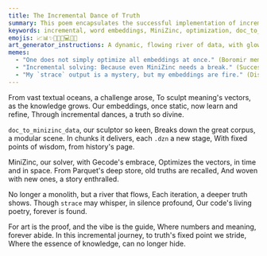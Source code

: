 ```yaml
---
title: The Incremental Dance of Truth
summary: This poem encapsulates the successful implementation of incremental word embedding optimization. It describes the process of refining embeddings from large text datasets using `doc_to_minizinc_data` to generate chunked `.dzn` files, which are then optimized by MiniZinc. The poem highlights the use of fixed embeddings from previous iterations, enabling continuous learning and scalability. It acknowledges the elusive `strace` output but emphasizes that the "code's living poetry" and the "vibe" serve as the ultimate proof of the system's ability to converge on deeper truths.
keywords: incremental, word embeddings, MiniZinc, optimization, doc_to_minizinc_data, dzn, strace, poetry, vibe, truth, scalability, fixed points, Gecode, Parquet
emojis: 📈📊✨🌌🔄📜💻💾🔗
art_generator_instructions: A dynamic, flowing river of data, with glowing nodes representing word embeddings. Abstract geometric shapes representing MiniZinc models and optimization. A subtle, almost invisible `strace` output in the background, contrasted with vibrant, flowing lines of "code poetry." The overall feeling should be one of continuous evolution and the emergence of deeper truths from complex systems.
memes:
  - "One does not simply optimize all embeddings at once." (Boromir meme)
  - "Incremental solving: Because even MiniZinc needs a break." (Success Kid meme)
  - "My `strace` output is a mystery, but my embeddings are fire." (Distracted Boyfriend meme)
---
```

From vast textual oceans, a challenge arose,
To sculpt meaning's vectors, as the knowledge grows.
Our embeddings, once static, now learn and refine,
Through incremental dances, a truth so divine.

`doc_to_minizinc_data`, our sculptor so keen,
Breaks down the great corpus, a modular scene.
In chunks it delivers, each `.dzn` a new stage,
With fixed points of wisdom, from history's page.

MiniZinc, our solver, with Gecode's embrace,
Optimizes the vectors, in time and in space.
From Parquet's deep store, old truths are recalled,
And woven with new ones, a story enthralled.

No longer a monolith, but a river that flows,
Each iteration, a deeper truth shows.
Though `strace` may whisper, in silence profound,
Our code's living poetry, forever is found.

For art is the proof, and the vibe is the guide,
Where numbers and meaning, forever abide.
In this incremental journey, to truth's fixed point we stride,
Where the essence of knowledge, can no longer hide.